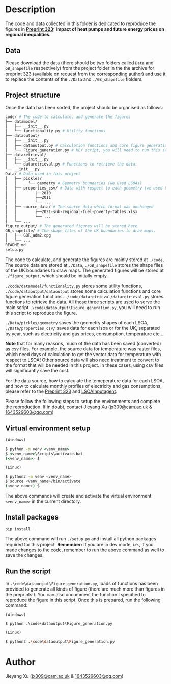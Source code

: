 # Description

The code and data collected in this folder is dedicated to reproduce the figures in **[Preprint 323](https://como.ceb.cam.ac.uk/preprints/323/): Impact of heat pumps and future energy prices on regional inequalities.**

## Data
Please download the data (there should be two folders called `Data` and `GB_shapefile` respectively) from the project folder in the the archive for preprint 323 (available on request from the corresponding author) and use it to replace the contents of the `./Data` and `./GB_shapefile` fiolders.

## Project structure
Once the data has been sorted, the project should be organised as follows:
```bash
code/ # The code to calculate, and generate the figures
├── datamodel/
│   ├── __init__.py
│   └── functionality.py # Utility functions
├── dataoutput/
│   ├── __init__.py
│   ├── dataoutput.py # Calculation functions and core figure generation functions
│   └── Figure_generation.py # KEY script, you will need to run this script to reproduce the figure. 
├── dataretrieval/
│   ├── __init__.py
│   └── dataretrieval.py # Functions to retrieve the data.
└── __init__.py
Data/ # Data used in this project
│   ├── pickles/
│   │     └── geometry # Geometry boundaries (we used LSOAs)
│   ├── properties_csv/ # Data with respect to each geometry (we used LSOAs), separated by year
│   │        ├──2010 
│   │        ├──2011
│   │        └── ... 
│   ├── source_data/ # The source data which format was unchanged
│   │        ├──2021-sub-regional-fuel-poverty-tables.xlsx
│   │        └── ... 
│   └── ... 
figure_output/ # The generated figures will be stored here
GB_shapefile/ # The shape files of the UK boundaries to draw maps.
│   ├── GBR_adm2.cpg
│   └── ... 
README.md
setup.py
```
The code to calculate, and generate the figures are mainly stored at `./code`, The source data are stored at `./Data`, `./GB_shapefile` stores the shape files of the UK boundaries to draw maps. The generated figures will be stored at `./figure_output`, which should be initially empty.

`./code/datamodel/functionality.py` stores some utility functions, `./code/dataoutput/dataoutput` stores some calculation functions and core figure generation functions. `./code/dataretrieval/dataretrieval.py` stores functions to retrieve the data. All those three scripts are used to serve the main script `.\code\dataoutput\Figure_generation.py`, you will need to run this script to reproduce the figure. 

`./Data/pickles/geometry` saves the geometry shapes of each LSOA, `./Data/properties_csv/` saves data for each lsoa or for the UK, separated by year, such as electricity and gas prices, consumption, temperature etc...

**Note** that for many reasons, much of the data has been saved (converted) as csv files. For example, the source data for temperature was raster files, which need days of calculation to get the vector data for temperature with respect to LSOA! Other source data will also need treatment to convert to the format that will be needed in this project. In these cases, using csv files will significantly save the cost.

For the data source, how to calculate the temeperature data for each LSOA, and how  to calculate monthly profiles of electricity and gas consumptions, please refer to the [Preprint 323](https://como.ceb.cam.ac.uk/preprints/323/) and [LSOAInputagent](https://github.com/cambridge-cares/TheWorldAvatar/tree/main/Agents/LSOAInputAgent). 

Please follow the following steps to setup the environments and complete the reproduction. If in doubt, contact Jieyang Xu (jx309@cam.ac.uk & 1643529603@qq.com)

## Virtual environment setup

`(Windows)`

```cmd
$ python -m venv <venv_name>
$ <venv_name>\Scripts\activate.bat
(<venv_name>) $
```

`(Linux)`
```sh
$ python3 -m venv <venv_name>
$ source <venv_name>/bin/activate
(<venv_name>) $
```

The above commands will create and activate the virtual environment `<venv_name>` in the current directory.
## Install packages
```sh
pip install .
```
The above command will run `./setup.py` and install all python packages required for this project. 
**Remember:** If you are in dev mode, i.e., if you made changes to the code, remember to run the above command as well to save the changes.
## Run the script
In `.\code\dataoutput\Figure_generation.py`, loads of functions has been provided to generate all kinds of figure (there are much more than figures in the preprints!). You can also uncomment the function I specified to reproduce the figure in this script. Once this is prepared, run the following command:

`(Windows)`

```cmd
$ python .\code\dataoutput\Figure_generation.py
```

`(Linux)`
```sh
$ python3 .\code\dataoutput\Figure_generation.py
```

# Author
Jieyang Xu (jx309@cam.ac.uk & 1643529603@qq.com)
